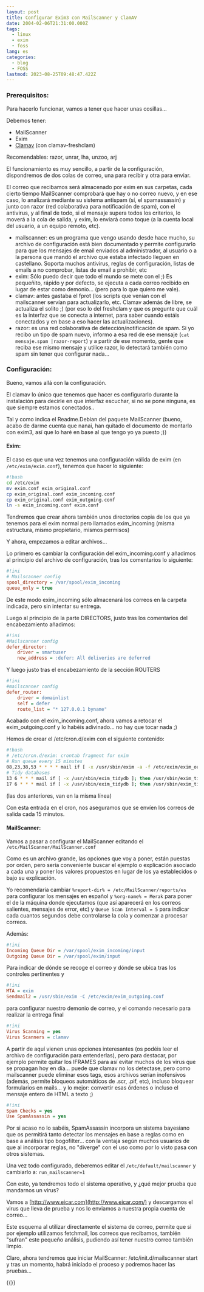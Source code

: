 ```yaml
---
layout: post
title: Configurar Exim3 con MailScanner y ClamAV
date: 2004-02-06T21:31:00.000Z
tags:
  - linux
  - exim
  - foss
lang: es
categories:
  - blog
  - FOSS
lastmod: 2023-08-25T09:48:47.422Z
---
```


### Prerequisitos:

Para hacerlo funcionar, vamos a tener que hacer unas cosillas...

Debemos tener:

- MailScanner
- Exim
- [Clamav](http://www.clamav.net/) (con clamav-freshclam)

Recomendables: razor, unrar, lha, unzoo, arj

El funcionamiento es muy sencillo, a partir de la configuración, dispondremos de dos colas de correo, una para recibir y otra para
enviar.

El correo que recibamos será almacenado por exim en sus carpetas, cada cierto tiempo MailScanner comprobará que hay o no correo nuevo, y en ese caso, lo analizará mediante su sistema antispam (sí, el spamassassin) y junto con razor (red colaborativa para notificación de spam), con el antivirus, y al final de todo, si el mensaje supera todos los criterios, lo moverá a la cola de salida, y exim, lo enviará como toque (a la cuenta local del usuario, a un equipo remoto, etc).

- mailscanner: es un programa que vengo usando desde hace mucho, su archivo de configuración está bien documentado y permite configurarlo para que los mensajes de email enviados al administrador, al usuario o a la persona que mandó el archivo que estaba infectado lleguen en castellano. Soporta muchos antivirus, reglas de configuración, listas de emails a no comprobar, listas de email a prohibir, etc
- exim: Sólo puedo decir que todo el mundo se mete con el ;) Es pequeñito, rápido y por defecto, se ejecuta a cada correo recibido en lugar de estar como demonio... (pero para lo que quiero me vale).
- clamav: antes gastaba el fprot (los scripts que venían con el mailscanner servían para actualizarlo, etc. Clamav además de libre, se actualiza el solito ;) (por eso lo del freshclam y que os pregunte que cuál es la interfaz que se conecta a internet, para saber cuando estáis conectados y en base a eso hacer las actualizaciones).
- razor: es una red colaborativa de detección/notificación de spam. Si yo recibo un tipo de spam nuevo, informo a esa red de ese mensaje (`cat mensaje.spam |razor-report`) y a partir de ese momento, gente que reciba ese mismo mensaje y utilice razor, lo detectará también como spam sin tener que configurar nada...

### Configuración:

Bueno, vamos allá con la configuración.

El clamav lo único que tenemos que hacer es configurarlo durante la instalación para decirle en que interfaz escuchar, si no se pone ninguna, es que siempre estamos conectados..

Tal y como indica el Readme.Debian del paquete MailScanner (bueno, acabo de darme cuenta que nanai, han quitado el documento de montarlo con exim3, así que lo haré en base al que tengo yo ya puesto ;))

#### Exim:

El caso es que una vez tenemos una configuración válida de exim (en `/etc/exim/exim.conf`), tenemos que hacer lo siguiente:

```bash
#!bash
cd /etc/exim
mv exim.conf exim_original.conf
cp exim_original.conf exim_incoming.conf
cp exim_original.conf exim_outgoing.conf
ln -s exim_incoming.conf exim.conf
```

Tendremos que crear ahora también unos directorios copia de los que ya tenemos para el exim normal pero llamados exim_incoming (misma estructura, mismo propietario, mismos permisos)

Y ahora, empezamos a editar archivos...

Lo primero es cambiar la configuración del exim_incoming.conf y añadimos al principio del archivo de configuración, tras los comentarios lo siguiente:

```ini
#!ini
# Mailscanner config
spool_directory = /var/spool/exim_incoming
queue_only = true
```

De este modo exim_incoming sólo almacenará los correos en la carpeta indicada, pero sin intentar su entrega.

Luego al principio de la parte DIRECTORS, justo tras los comentarios del encabezamiento añadimos:

```ini
#!ini
#Mailscanner config
defer_director:
    driver = smartuser
    new_address = :defer: All deliveries are deferred
```

Y luego justo tras el encabezamiento de la sección ROUTERS

```ini
#!ini
#mailscanner config
defer_router:
    driver = domainlist
    self = defer
    route_list = "* 127.0.0.1 byname"
```

Acabado con el exim_incoming.conf, ahora vamos a retocar el exim_outgoing.conf y lo habéis adivinado... no hay que tocar nada ;)

Hemos de crear el /etc/cron.d/exim con el siguiente contenido:

```bash
#!bash
# /etc/cron.d/exim: crontab fragment for exim
# Run queue every 15 minutes
08,23,38,53 * * * * mail if [ -x /usr/sbin/exim -a -f /etc/exim/exim_outgoing.conf ]; then /usr/sbin/exim -C /etc/exim/exim_outgoing.conf -q ; fi
# Tidy databases
13 6 * * * mail if [ -x /usr/sbin/exim_tidydb ]; then /usr/sbin/exim_tidydb /var/spool/exim retry >/dev/null; fi
17 6 * * * mail if [ -x /usr/sbin/exim_tidydb ]; then /usr/sbin/exim_tidydb /var/spool/exim wait-remote_smtp >/dev/null; fi
```

(las dos anteriores, van en la misma línea)

Con esta entrada en el cron, nos aseguramos que se envíen los correos de salida cada 15 minutos.

#### MailScanner:

Vamos a pasar a configurar el MailScanner editando el `/etc/MailScanner/MailScanner.conf`

Como es un archivo grande, las opciones que voy a poner, están puestas por orden, pero sería conveniente buscar el ejemplo o explicación asociado a cada una y poner los valores propuestos en lugar de los ya establecidos o bajo su explicación.

Yo recomendaría cambiar `%report-dir% = /etc/MailScanner/reports/es` para configurar los mensajes en español y `%org-name% = Merak` para poner el de la máquina donde ejecutamos (que así aparecerá en los correos salientes, mensajes de error, etc) y `Queue Scan Interval = 5` para indicar cada cuantos segundos debe controlarse la cola y comenzar a procesar correos.

Además:

```ini
#!ini
Incoming Queue Dir = /var/spool/exim_incoming/input
Outgoing Queue Dir = /var/spool/exim/input
```

Para indicar de dónde se recoge el correo y dónde se ubica tras los controles pertinentes y

```ini
#!ini
MTA = exim
Sendmail2 = /usr/sbin/exim -C /etc/exim/exim_outgoing.conf
```

para configurar nuestro demonio de correo, y el comando necesario para realizar la entrega final

```ini
#!ini
Virus Scanning = yes
Virus Scanners = clamav
```

A partir de aquí vienen unas opciones interesantes (os podéis leer el archivo de configuración para entenderlas), pero para destacar, por ejemplo permite quitar los IFRAMES para así evitar muchos de los virus que se propagan hoy en día... puede que clamav no los detectase, pero como mailscanner puede eliminar esos tags, esos archivos serían inofensivos (además, permite bloqueos automáticos de .scr, .pif, etc), incluso bloquear formularios en mails... y lo mejor: convertir esas órdenes o incluso
el mensaje entero de HTML a texto ;)

```ini
#!ini
Spam Checks = yes
Use SpamAssassin = yes
```

Por si acaso no lo sabéis, SpamAssassin incorpora un sistema bayesiano que os permitirá tanto detectar los mensajes en base a reglas como en base a análisis tipo bogofilter... con la ventaja según muchos usuarios de que al incorporar reglas, no "diverge" con el uso como por lo visto pasa con otros sistemas.

Una vez todo configurado, deberemos editar el `/etc/default/mailscanner` y cambiarlo a: `run_mailscanner=1`

Con esto, ya tendremos todo el sistema operativo, y ¿qué mejor prueba que mandarnos un virus?

Vamos a [http://www.eicar.com](http://www.eicar.com/) y descargamos el virus que lleva de prueba y nos lo enviamos a nuestra propia cuenta de correo...

Este esquema al utilizar directamente el sistema de correo, permite que si por ejemplo utilizamos fetchmail, los correos que recibamos, también "sufran" este pequeño análisis, pudiendo así tener nuestro correo también limpio.

Claro, ahora tendremos que iniciar MailScanner: /etc/init.d/mailscanner start y tras un momento, habrá iniciado el proceso y podremos hacer las pruebas...

{{<disfruta>}}
